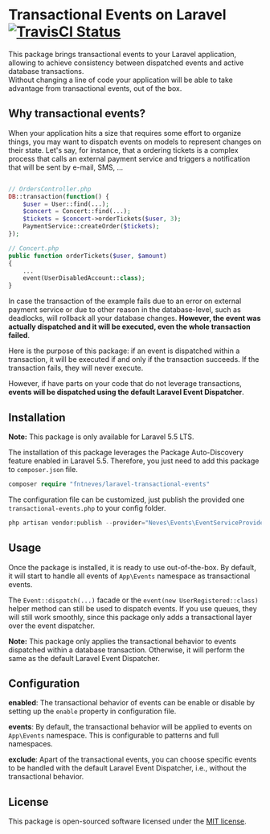 # Transactional Events on Laravel <a href="https://travis-ci.org/fntneves/laravel-transactional-events"><img src="https://travis-ci.org/fntneves/laravel-transactional-events.svg?branch=master" alt="TravisCI Status"></a>

This package brings transactional events to your Laravel application, allowing to achieve consistency between dispatched events and active database transactions.
<br>
Without changing a line of code your application will be able to take advantage from transactional events, out of the box.

## Why transactional events?
When your application hits a size that requires some effort to organize things, you may want to dispatch events on models to represent changes on their state. Let's say, for instance, that a ordering tickets is a complex process that calls an external payment service and triggers a notification that will be sent by e-mail, SMS, ...

```php

// OrdersController.php
DB::transaction(function() {
    $user = User::find(...);
    $concert = Concert::find(...);
    $tickets = $concert->orderTickets($user, 3);
    PaymentService::createOrder($tickets);
});

// Concert.php
public function orderTickets($user, $amount)
{
    ...
    event(UserDisabledAccount::class);
}
```

In case the transaction of the example fails due to an error on external payment service or due to other reason in the database-level, such as deadlocks, will rollback all your database changes. **However, the event was actually dispatched and it will be executed, even the whole transaction failed**.

Here is the purpose of this package: if an event is dispatched within a transaction, it will be executed if and only if the transaction succeeds. If the transaction fails, they will never execute.

However, if have parts on your code that do not leverage transactions, **events will be dispatched using the default Laravel Event Dispatcher**.

## Installation
**Note:** This package is only available for Laravel 5.5 LTS.

The installation of this package leverages the Package Auto-Discovery feature enabled in Laravel 5.5. Therefore, you just need to add this package to `composer.json` file.

```php
composer require "fntneves/laravel-transactional-events"
```

The configuration file can be customized, just publish the provided one `transactional-events.php` to your config folder.

```php
php artisan vendor:publish --provider="Neves\Events\EventServiceProvider"
```


## Usage

Once the package is installed, it is ready to use out-of-the-box. By default, it will start to handle all events of `App\Events` namespace as transactional events.

The `Event::dispatch(...)` facade or the `event(new UserRegistered::class)` helper method can still be used to dispatch events. If you use queues, they will still work smoothly, since this package only adds a transactional layer over the event dispatcher.

**Note:** This package only applies the transactional behavior to events dispatched within a database transaction. Otherwise, it will perform the same as the default Laravel Event Dispatcher.


## Configuration

**enabled**: The transactional behavior of events can be enable or disable by setting up the `enable` property in configuration file.

**events**: By default, the transactional behavior will be applied to events on `App\Events` namespace. This is configurable to patterns and full namespaces.

**exclude**: Apart of the transactional events, you can choose specific events to be handled with the default Laravel Event Dispatcher, i.e., without the transactional behavior.

## License
This package is open-sourced software licensed under the [MIT license](http://opensource.org/licenses/MIT).
